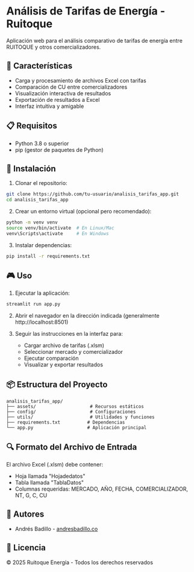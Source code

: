 # Análisis de Tarifas de Energía - Ruitoque

Aplicación web para el análisis comparativo de tarifas de energía entre RUITOQUE y otros comercializadores.

## 🚀 Características

- Carga y procesamiento de archivos Excel con tarifas
- Comparación de CU entre comercializadores
- Visualización interactiva de resultados
- Exportación de resultados a Excel
- Interfaz intuitiva y amigable

## 📋 Requisitos

- Python 3.8 o superior
- pip (gestor de paquetes de Python)

## 🔧 Instalación

1. Clonar el repositorio:
```bash
git clone https://github.com/tu-usuario/analisis_tarifas_app.git
cd analisis_tarifas_app
```

2. Crear un entorno virtual (opcional pero recomendado):
```bash
python -m venv venv
source venv/bin/activate  # En Linux/Mac
venv\Scripts\activate     # En Windows
```

3. Instalar dependencias:
```bash
pip install -r requirements.txt
```

## 🎮 Uso

1. Ejecutar la aplicación:
```bash
streamlit run app.py
```

2. Abrir el navegador en la dirección indicada (generalmente http://localhost:8501)

3. Seguir las instrucciones en la interfaz para:
   - Cargar archivo de tarifas (.xlsm)
   - Seleccionar mercado y comercializador
   - Ejecutar comparación
   - Visualizar y exportar resultados

## 📦 Estructura del Proyecto

```
analisis_tarifas_app/
├── assets/                    # Recursos estáticos
├── config/                    # Configuraciones
├── utils/                     # Utilidades y funciones
├── requirements.txt          # Dependencias
└── app.py                    # Aplicación principal
```

## 🔍 Formato del Archivo de Entrada

El archivo Excel (.xlsm) debe contener:
- Hoja llamada "Hojadedatos"
- Tabla llamada "TablaDatos"
- Columnas requeridas: MERCADO, AÑO, FECHA, COMERCIALIZADOR, NT, G, C, CU

## 👥 Autores

- Andrés Badillo - [andresbadillo.co](https://www.andresbadillo.co/)

## 📄 Licencia

© 2025 Ruitoque Energía - Todos los derechos reservados 